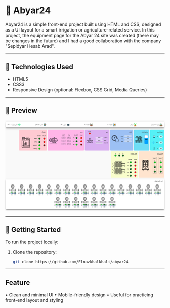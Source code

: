 # 🌿 Abyar24

Abyar24 is a simple front-end project built using HTML and CSS, designed as a UI layout for a smart irrigation or agriculture-related service.
In this project, the equipment page for the Abyar 24 site was created (there may be changes in the future) and I had a good collaboration with the company "Sepidyar Hesab Arad".

---

## 🔧 Technologies Used

- HTML5  
- CSS3  
- Responsive Design (optional: Flexbox, CSS Grid, Media Queries)

---

## 📸 Preview

![Abyar24 Preview](Abyar24-Preview.png)

---

## 🚀 Getting Started

To run the project locally:

1. Clone the repository:
   ```bash
   git clone https://github.com/Elnazkhalkhali/abyar24

---

## Feature 
 • Clean and minimal UI
 • Mobile-friendly design
 • Useful for practicing front-end layout and styling